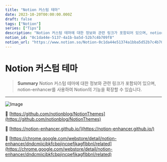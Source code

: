 ```yaml
---
title: "Notion 커스텀 테마"
date: 2023-10-20T00:00:00.000Z
draft: false
tags: ["Notion"]
series: ["Tips"]
description: "Notion 커스텀 테마에 대한 정보와 관련 링크가 포함되어 있으며, notion-enhancer를 사용하여 Notion의 기능을 확장할 수 있습니다."
notion_id: "0c1da44e-5137-4a1b-ba5d-52b7c4b709f8"
notion_url: "https://www.notion.so/Notion-0c1da44e51374a1bba5d52b7c4b709f8"
---
```


# Notion 커스텀 테마

> **Summary**
> Notion 커스텀 테마에 대한 정보와 관련 링크가 포함되어 있으며, notion-enhancer를 사용하여 Notion의 기능을 확장할 수 있습니다.

---

![Image](https://prod-files-secure.s3.us-west-2.amazonaws.com/09ccd4d5-876c-4bba-bbdf-cc77a0a11257/9075553d-f4ae-4023-9a77-e0a99bea49a5/Untitled.png?X-Amz-Algorithm=AWS4-HMAC-SHA256&X-Amz-Content-Sha256=UNSIGNED-PAYLOAD&X-Amz-Credential=ASIAZI2LB4664MCISDXR%2F20250724%2Fus-west-2%2Fs3%2Faws4_request&X-Amz-Date=20250724T102034Z&X-Amz-Expires=3600&X-Amz-Security-Token=IQoJb3JpZ2luX2VjEAIaCXVzLXdlc3QtMiJIMEYCIQDm3GeSdc6tmcgrgeokwqaH9M49ZeP87R%2FNUoB10I%2FRXQIhAKMhQhVOYvoeR0BFg2H4QGt4KXZOJMeIFYMgDbJe3OuMKv8DCCoQABoMNjM3NDIzMTgzODA1IgzuGv77N7GGNMXtQMoq3AMu4CiMe7EEbiEZD5OiezSmg4yL6ufUfYIwd1F9%2FzQXJIU9EZf3Qhs%2BitFvCLvZOAPDyxXk%2FGzrvTYWTFLMyK1%2FV9e5cmndvP5U%2FAFYenJZ%2BFgVZiau0oybqHzfbLwFORQ5%2FdJWtTSnn13l5mSrHuN9esgxQSrOmhzwRxK8c7zNhr26j8kg05vqYfnrRpyNzfKtLBK8TBTZBbZqzJ7N9LrFKxKvm0hHZlTBwM7okJPXZPTvt61cTbYJRPfr53uodGOkqkrafbOOfjX%2FZvLw3MI4lOHC%2F%2BA8mkydCrwNTn9gLabNQEgrhrTk5SnoYsK9rgBsDIp3yARR8WadTyvMrDOjUfBqBFDTBv%2BlVTZv1Sua7E0cE9tRG63XmXOTeq9WiZZAu8vTMQsaFGgTR80xLmXZBbtMhtrl%2FG4IOUtP2AvHLfwuHPPnC8Pmz7ebe2hKDiRnHuGhNcxDJ6sLYliW5WDLxRMrc%2F3Sa5Pu36lANFkVSfm2ivFTGKcogZiWS4LhjVFL%2BQG0O%2FONEQSaVhzA1ukyMBHtQTNZ2POqvn4FOldQNHamDFjdnzoNcaHq%2FH8W9q1E1xSCSbnMmt1XGe9VODq1llvxLgNZcZA7e%2ByhaDNUe%2Bp1wHesru%2FxtK6suTCX9ofEBjqkAaYXzi%2FIdux52qwrPd%2FYBm4xToUFboJzRkcqkHqYCP1gNvZDdfRQa2dIbbNHuHcKTOSkE1fYs%2BkEeTT%2Fyr%2BL0RoltLWhQCXDv8Q2Yvkz7rnPqlFb5R3v8l%2Fiz%2FpsJBVvH7TBPivlOCeugCNySIdTY2cvK9sB8ROR8UwS2F8M3VtD%2FFvAn3eCH6hoZHucKEO34%2FIpQHmS%2BYi4YjBBw2FkH0upUPhK&X-Amz-Signature=e052fca6429267e0e5975c4ebeaadfca1f1549963d6fa969fa446777e6b89de8&X-Amz-SignedHeaders=host&x-amz-checksum-mode=ENABLED&x-id=GetObject)

🔗 [https://github.com/notionblog/NotionThemes](https://github.com/notionblog/NotionThemes)

🔗 [https://notion-enhancer.github.io/](https://notion-enhancer.github.io/)

🔗 [https://chrome.google.com/webstore/detail/notion-enhancer/dndcmiicjbkfcbpjincpefjkagflbbnl/related](https://chrome.google.com/webstore/detail/notion-enhancer/dndcmiicjbkfcbpjincpefjkagflbbnl/related)

